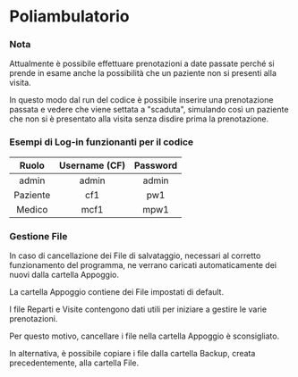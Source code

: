 # Poliambulatorio

### Nota

Attualmente è possibile effettuare prenotazioni a date passate perché si prende in esame anche la possibilità che un paziente non si presenti alla visita.

In questo modo dal run del codice è possibile inserire una prenotazione passata e vedere che viene settata a "scaduta", simulando così un paziente che non si è presentato alla visita senza disdire prima la prenotazione.

### Esempi di Log-in funzionanti per il codice

Ruolo | Username (CF) 		| Password
:---:		| :---: | :---:
  admin 	| admin  | admin
 Paziente 		| cf1  | pw1
Medico 		| mcf1 | mpw1

### Gestione File

In caso di cancellazione dei File di salvataggio, necessari al corretto funzionamento del programma, ne verrano caricati automaticamente dei nuovi dalla cartella Appoggio.

La cartella Appoggio contiene dei File impostati di default.

I file Reparti e Visite contengono dati utili per iniziare a gestire le varie prenotazioni.

Per questo motivo, cancellare i file nella cartella Appoggio è sconsigliato.

In alternativa, è possibile copiare i file dalla cartella Backup, creata precedentemente, alla cartella File.


